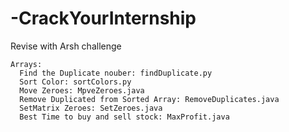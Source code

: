 # -CrackYourInternship
Revise with Arsh challenge
```
Arrays:
  Find the Duplicate nouber: findDuplicate.py
  Sort Color: sortColors.py
  Move Zeroes: MpveZeroes.java
  Remove Duplicated from Sorted Array: RemoveDuplicates.java
  SetMatrix Zeroes: SetZeroes.java
  Best Time to buy and sell stock: MaxProfit.java
```
